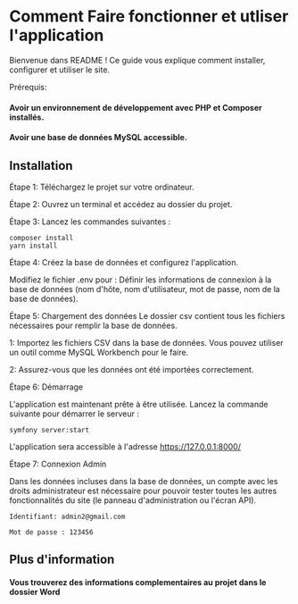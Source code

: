 # Comment Faire fonctionner et utliser l'application 

Bienvenue dans README !
Ce guide vous explique comment installer, configurer et utiliser le site.

Prérequis:

#### Avoir un environnement de développement avec PHP et Composer installés.
#### Avoir une base de données MySQL accessible.

## Installation
Étape 1: Téléchargez le projet sur votre ordinateur.

Étape 2: Ouvrez un terminal et accédez au dossier du projet.

Étape 3: Lancez les commandes suivantes :

    composer install
    yarn install

Étape 4: Créez la base de données et configurez l'application.

Modifiez le fichier .env pour :
Définir les informations de connexion à la base de données (nom d'hôte, nom d'utilisateur, mot de passe, nom de la base de données).

Étape 5: Chargement des données
Le dossier csv contient tous les fichiers nécessaires pour remplir la base de données.

  1: Importez les fichiers CSV dans la base de données. Vous pouvez utiliser un outil comme MySQL Workbench pour le faire.

  2: Assurez-vous que les données ont été importées correctement.

Étape 6: Démarrage

L'application est maintenant prête à être utilisée. Lancez la commande suivante pour démarrer le serveur :

    symfony server:start

L'application sera accessible à l'adresse https://127.0.0.1:8000/

Étape 7: Connexion Admin

Dans les données incluses dans la base de données, un compte avec les droits administrateur est nécessaire pour pouvoir tester toutes les autres fonctionnalités du site (le panneau d'administration ou l'écran API).

    Identifiant: admin2@gmail.com

    Mot de passe : 123456

## Plus d'information
#### Vous trouverez des informations complementaires au projet dans le dossier Word
